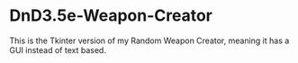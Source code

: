 # DnD3.5e-Weapon-Creator
This is the Tkinter version of my Random Weapon Creator, meaning it has a GUI instead of text based.
